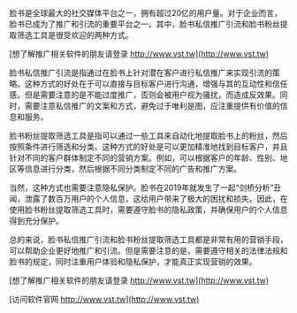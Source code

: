 脸书是全球最大的社交媒体平台之一，拥有超过20亿的用户量。对于企业而言，脸书已成为了推广和引流的重要平台之一。其中，脸书私信推广引流和脸书粉丝提取筛选工具是很受欢迎的两种方式。

[想了解推广相关软件的朋友请登录 http://www.vst.tw](http://www.vst.tw)

脸书私信推广引流是指通过在脸书上针对潜在客户进行私信推广来实现引流的策略。这种方式的好处在于可以直接与目标客户进行沟通，增强与其的互动性和信任感。但是需要注意的是不能过度推广，否则会被用户视为骚扰，而造成反效果。同时，需要注意私信推广的文案和方式，避免过于唯利是图，应注重提供有价值的信息和服务。

脸书粉丝提取筛选工具是指可以通过一些工具来自动化地提取脸书上的粉丝，然后按照条件进行筛选和分类。这种方式的好处是可以更加精准地找到目标客户，并且针对不同的客户群体制定不同的营销方案。例如，可以根据客户的年龄、性别、地区等信息进行分类，然后根据不同分类制定不同的广告和推广方案。

当然，这种方式也需要注意隐私保护。脸书在2019年就发生了一起“剑桥分析”丑闻，泄露了数百万用户的个人信息，这给用户带来了极大的困扰和损失。因此，在使用脸书粉丝提取筛选工具时，需要遵守脸书的隐私政策，并确保用户的个人信息得到充分保护。

总的来说，脸书私信推广引流和脸书粉丝提取筛选工具都是非常有用的营销手段，可以帮助企业更好地推广和引流。但是需要注意的是，需要遵守相关的法律法规和脸书的规定，同时注重用户体验和隐私保护，才能真正实现营销的效果。

[想了解推广相关软件的朋友请登录 http://www.vst.tw](http://www.vst.tw)


[访问软件官网 http://www.vst.tw](http://www.vst.tw)
